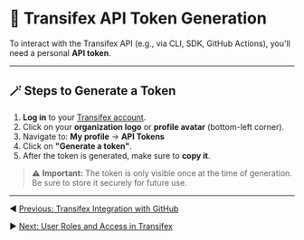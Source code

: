 # 🔐 Transifex API Token Generation

To interact with the Transifex API (e.g., via CLI, SDK, GitHub Actions), you'll need a personal **API token**.

---

## 🪄 Steps to Generate a Token

1. **Log in** to your [Transifex account](https://app.transifex.com/).
2. Click on your **organization logo** or **profile avatar** (bottom-left corner).
3. Navigate to:
   **My profile** → **API Tokens**
4. Click on **"Generate a token"**.
5. After the token is generated, make sure to **copy it**.

> ⚠️ **Important:** The token is only visible once at the time of generation.
> Be sure to store it securely for future use.

---

◀️ [Previous: Transifex Integration with GitHub](./transifex-github-integration.md)

▶️ [Next: User Roles and Access in Transifex](./user-roles-access-for-transifex.md)
